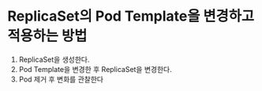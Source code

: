 # ReplicaSet의 Pod Template을 변경하고 적용하는 방법

1. ReplicaSet을 생성한다. 
2. Pod Template을 변경한 후 ReplicaSet을 변경한다.
3. Pod 제거 후 변화를 관찰한다
